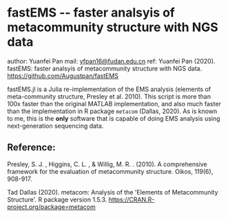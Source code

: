 # fastEMS -- faster analsyis of metacommunity structure with NGS data

author: Yuanfei Pan
mail: yfpan16@fudan.edu.cn
ref: Yuanfei Pan (2020). fastEMS: faster analsyis of metacommunity structure with NGS data. https://github.com/Augustpan/fastEMS

fastEMS.jl is a Julia re-implementation of the EMS analysis (elements of meta-community structure, Presley et al. 2010). This script is more than 100x faster than the original MATLAB implementation, and also much faster than the implementation in R package `metacom` (Dallas, 2020). As is known to me, this is the **only** software that is capable of doing EMS analysis using next-generation sequencing data.


## Reference:
Presley, S. J. , Higgins, C. L. , & Willig, M. R. . (2010). A comprehensive framework for the evaluation of metacommunity structure. Oikos, 119(6), 908-917.

Tad Dallas (2020). metacom: Analysis of the 'Elements of Metacommunity Structure'. R package version 1.5.3. https://CRAN.R-project.org/package=metacom

